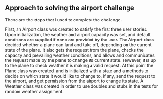 ## Approach to solving the airport challenge

These are the steps that I used to complete the challenge.

First, an Airport class was created to satisfy the first three user stories.
Upon initialization, the weather and airport capacity was set, and default conditions are supplied if none are provided by the user.
The Airport class decided whether a plane can land and take off, depending on the current state of the plane. It also gets the request from the plane, checks the capacity and prevailing weather conditions, and allows and communicates the request made by the plane to change its current state. However, it is up to the plane to check weather it is making a valid request.
At this point the Plane class was created, and is initialized with a state and a methods to decide on which state it would like to change to, if any, send the request to the airport, and get permission from the airport to change its state.
A Weather class was created in order to use doubles and stubs in the tests for random weather assignment.
